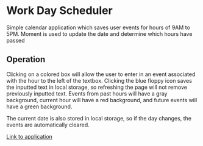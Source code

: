 # Work Day Scheduler

Simple calendar application which saves user events for hours of 9AM to 5PM. Moment is used to update the date and determine which hours have passed

## Operation
Clicking on a colored box will allow the user to enter in an event associated with the hour to the left of the textbox. Clicking the blue floppy icon saves the inputted text in local storage, so refreshing the page will not remove previously inputted text. Events from past hours will have a gray background, current hour will have a red background, and future events will have a green background.

The current date is also stored in local storage, so if the day changes, the events are automatically cleared.

[Link to application](https://artuis.github.io/workDayScheduler/)
